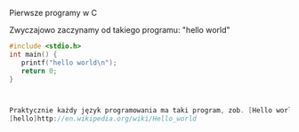 Pierwsze programy w C

Zwyczajowo zaczynamy od takiego programu: "hello world"


``` C
#include <stdio.h>
int main() {
   printf("hello world\n");
   return 0;
}



Praktycznie każdy język programowania ma taki program, zob. [Hello world program][hello]
[hello]http://en.wikipedia.org/wiki/Hello_world

